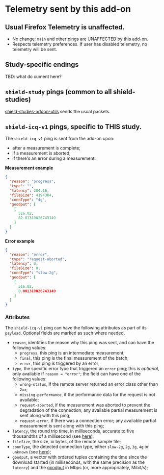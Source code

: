 # Telemetry sent by this add-on

## Usual Firefox Telemetry is unaffected.
- No change: `main` and other pings are UNAFFECTED by this add-on.
- Respects telemetry preferences.  If user has disabled telemetry, no telemetry will be sent.

##  Study-specific endings
TBD: what do cument here?

## `shield-study` pings (common to all shield-studies)
[shield-studies-addon-utils](https://github.com/mozilla/shield-studies-addon-utils) sends the usual packets.

## `shield-icq-v1` pings, specific to THIS study.
The `shield-icq-v1` ping is sent from the add-on upon:

* after a measurement is complete;
* if a measurement is aborted;
* if there's an error during a measurement.

**Measurement example**

```json
{
  "reason": "progress",
  "type": "",
  "latency": 204.16,
  "fileSize": 4194304,
  "connType": "4g",
  "goodput": [
    [
      516.02,
      62.01310026743149
    ]
  ]
}
```

**Error example**

```json
{
  "reason": "error",
  "type": "request-aborted",
  "latency": 0,
  "fileSize": 0,
  "connType": "slow-2g",
  "goodput": [
    [
      516.02,
      0.001310026743149
    ]
  ]
}
```

### Attributes

The `shield-icq-v1` ping can have the following attributes as part of its `payload`. Optional fields are marked as such where needed.

- `reason`, identifies the reason why this ping was sent, and can have the following values:
  - `progress`, this ping is an intermediate measurement;
  - `final`, this ping is the final measurement of the batch;
  - `error`, this ping is triggered by an error;
- `type`, the specific error type that triggered an `error` ping; this is *optional*, only available if `reason = "error"`; the field can have one of the following values:
  - `wrong-status`, if the remote server returned an error class other than `2xx`;
  - `missing-performance`, if the performance data for the request is not available;
  - `request-aborted`, if the measurement was aborted to prevent the degradation of the connection; any available partial measurement is sent along with this ping;
  - `request-error`, if there was a connection error; any available partial measurement is sent along with this ping;
- `latency`, the round trip time, in milliseconds, accurate to five thousandths of a millisecond (see [here](https://developer.mozilla.org/en-US/docs/Web/API/Performance/now));
- `fileSize`, the size, in bytes, of the remote sample file;
- `connType`, the detected connection type, either `slow-2g`, `2g`, `3g`, `4g` or `unknown` (see [here](http://wicg.github.io/netinfo/#effective-connection-types));
- `goodput`, a vector with ordered tuples containing the time since the download started (in milliseconds, with the same precision as the `latency`) and the [goodput](https://en.wikipedia.org/wiki/Goodput) in Mbps (or, more appropriately, Mibit/s);
